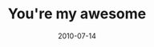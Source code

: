 ---
layout: base.njk
title : 'You&#39;re my awesome' 
view_title : 'You&#39;re my awesome' 
year : '2010' 
date : '2010-07-14' 
img_file : '/drawing/youremyawesome.png' 
html_file : 'youremyawesome' 
next_html : 'whatisthemeaningofthis.html' 
year_order : '100' 
permalink : "title/{{html_file}}.html"
---